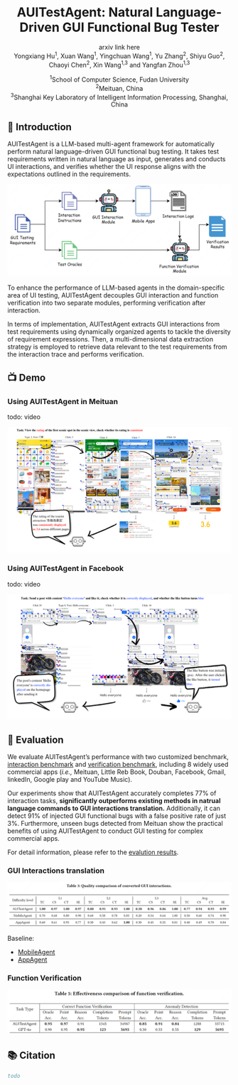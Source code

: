 <div align="center">
<h1>AUITestAgent: Natural Language-Driven GUI Functional Bug Tester</h1>
</div>

<div align="center">
<a>arxiv link here</a>
</div>

<div align="center">
Yongxiang Hu<sup>1</sup>, Xuan Wang<sup>1</sup>, Yingchuan Wang<sup>1</sup>, Yu Zhang<sup>2</sup>, Shiyu Guo<sup>2</sup>, Chaoyi Chen<sup>2</sup>, Xin Wang<sup>1,3</sup> and Yangfan Zhou<sup>1,3</sup>

<br>

<sup>1</sup>School of Computer Science, Fudan University  
<sup>2</sup>Meituan, China  
<sup>3</sup>Shanghai Key Laboratory of Intelligent Information Processing, Shanghai, China
</div>

<!-- <div style="display: flex; justify-content: center; align-items: center;">
  <img src="assets/fudan.png" alt="Fudan University Logo" width="100" style="margin-right: 50px"/>
  <img src="assets/meituan.png" alt="Meituan Logo" width="100"/>
</div> -->

## 🌟 Introduction

AUITestAgent is a LLM-based multi-agent framework for automatically perform natural language-driven GUI functional bug testing. It takes test requirements written in natural language as input, generates and conducts UI interactions, and verifies whether the UI response aligns with the expectations outlined in the requirements.

![overview](assets/overview.png)

To enhance the performance of LLM-based agents in the domain-specific area of UI testing, AUITestAgent decouples GUI interaction and function verification into two separate modules, performing verification after interaction.

 In terms of implementation, AUITestAgent extracts GUI interactions from test requirements using dynamically organized agents to tackle the diversity of requirement expressions. Then, a multi-dimensional data extraction strategy is employed to retrieve data relevant to the test requirements from the interaction trace and performs verification.

## 📺 Demo

### Using AUITestAgent in Meituan 

todo: video

![demo1](assets/demo1.png)


### Using AUITestAgent in Facebook

todo: video

![demo2](assets/demo2.png)


## 📝 Evaluation

We evaluate AUITestAgent’s performance with two customized benchmark, [interaction benchmark](interaction.md) and [verification benchmark](verification.md), including 8 widely used commercial apps (*i.e.,* Meituan, Little Reb Book, Douban, Facebook, Gmail, linkedIn, Google play and YouTube Music). 

Our experiments show that AUITestAgent accurately completes 77% of interaction tasks, **significantly outperforms existing methods in natrual language commands to GUI interactions translation.** Additionally, it can detect 91% of injected GUI functional bugs with a false positive rate of just 3%.
Furthermore, unseen bugs detected from Meituan show the practical benefits of using AUITestAgent to conduct GUI testing for complex commercial apps.

For detail information, please refer to the [evalution results](evaluation_results/evaluation.md).

### GUI Interactions translation

![interaction result](assets/interaction.png)

Baseline: 
* [MobileAgent](https://github.com/X-PLUG/MobileAgent)
* [AppAgent](https://github.com/mnotgod96/AppAgent)


### Function Verification

![verification result](assets/verification.png)

## 📚 Citation
```bib
todo
```